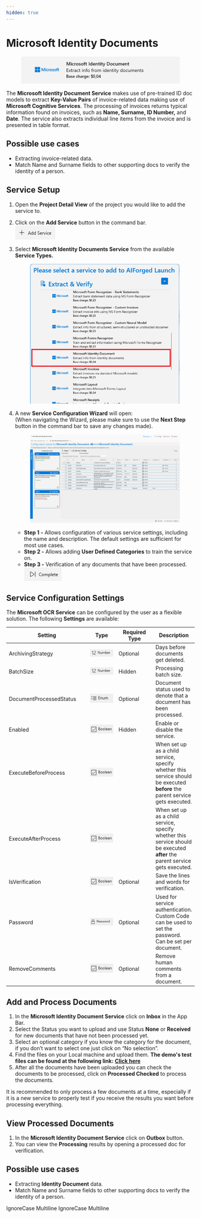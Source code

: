 ```yaml
---
hidden: true
---
```


# Microsoft Identity Documents

<figure><img src="../../assets/image%20%281%29%20%287%29.png" alt=""><figcaption></figcaption></figure>

The **Microsoft Identity Document Service** makes use of pre-trained ID doc models to extract **Key-Value Pairs** of invoice-related data making use of **Microsoft Cognitive Services**. The processing of invoices returns typical information found on invoices, such as **Name, Surname, ID Number,** and **Date**. The service also extracts individual line items from the invoice and is presented in table format.

## Possible use cases <a href="#possible-use-cases" id="possible-use-cases"></a>

* Extracting invoice-related data.
* Match Name and Surname fields to other supporting docs to verify the identity of a person.

## Service Setup

1. Open the **Project Detail View** of the project you would like to add the service to.
2. Click on the **Add Service** button in the command bar.\
   ![](../../assets/image%20%2882%29%20%282%29.png)
3.  Select **Microsoft Identity Documents Service** from the available **Service Types.**

    <figure><img src="../../assets/image%20%282%29%20%282%29.png" alt=""><figcaption></figcaption></figure>
4.  A new **Service Configuration Wizard** will open:\
    (When navigating the Wizard, please make sure to use the **Next Step** button in the command bar to save any changes made).

    <figure><img src="../../assets/image%20%281%29%20%282%29%20%281%29.png" alt=""><figcaption></figcaption></figure>

    * **Step 1** **-** Allows configuration of various service settings, including the name and description. The default settings are sufficient for most use cases.
    * **Step 2 -** Allows adding **User Defined Categories** to train the service on.
    * **Step 3 -** Verification of any documents that have been processed.\
      ![](../../assets/image%20%2884%29%20%281%29.png)

## Service Configuration Settings

The **Microsoft OCR Service** can be configured by the user as a flexible solution. The following **Settings** are available:

<table><thead><tr><th width="256">Setting</th><th width="126">Type</th><th width="139">Required Type</th><th>Description</th></tr></thead><tbody><tr><td>ArchivingStrategy</td><td><img src="../../assets/image%20%2814%29%20%286%29.png" alt=""></td><td>Optional</td><td>Days before documents get deleted.</td></tr><tr><td>BatchSize</td><td><img src="../../assets/image%20%285%29%20%283%29.png" alt=""></td><td>Hidden</td><td>Processing batch size.</td></tr><tr><td>DocumentProcessedStatus</td><td><img src="../../assets/image%20%286%29%20%284%29.png" alt=""></td><td>Optional</td><td>Document status used to denote that a document has been processed.</td></tr><tr><td>Enabled</td><td><img src="../../assets/image%20%2815%29%20%281%29%20%283%29%20%281%29.png" alt=""></td><td>Hidden</td><td>Enable or disable the service.</td></tr><tr><td>ExecuteBeforeProcess</td><td><img src="../../assets/image%20%2815%29%20%281%29%20%283%29%20%282%29.png" alt=""></td><td></td><td>When set up as a child service, specify whether this service should be executed <strong>before</strong> the parent service gets executed.</td></tr><tr><td>ExecuteAfterProcess</td><td><img src="../../assets/image%20%281%29%20%281%29%20%283%29%20%281%29%20%282%29%20%287%29.png" alt=""></td><td></td><td>When set up as a child service, specify whether this service should be executed <strong>after</strong> the parent service gets executed.</td></tr><tr><td>IsVerification</td><td><img src="../../assets/image%20%2815%29%20%281%29%20%283%29%20%282%29.png" alt=""></td><td>Optional</td><td>Save the lines and words for verification.</td></tr><tr><td>Password</td><td><img src="../../assets/image%20%283%29%20%285%29%20%281%29.png" alt=""></td><td>Optional</td><td>Used for service authentication. Custom Code can be used to set the password. Can be set per document.</td></tr><tr><td>RemoveComments</td><td><img src="../../assets/image%20%281%29%20%281%29%20%283%29%20%281%29%20%281%29%20%282%29%20%281%29%20%283%29.png" alt=""></td><td>Optional</td><td>Remove human comments from a document.</td></tr></tbody></table>

## Add and Process Documents <a href="#add-and-process-documents" id="add-and-process-documents"></a>

1. In the **Microsoft Identity Document Service** click on **Inbox** in the App Bar.
2. Select the Status you want to upload and use Status **None** or **Received** for new documents that have not been processed yet.
3. Select an optional category if you know the category for the document, if you don’t want to select one just click on “No selection”.
4. Find the files on your Local machine and upload them. **The demo's test files can be found at the following link:** [**Click here**](https://docs.aiforged.com/DemoDocuments/ABBYY%20Classification%20%20Testing.zip)​
5. After all the documents have been uploaded you can check the documents to be processed, click on **Processed Checked** to process the documents.

It is recommended to only process a few documents at a time, especially if it is a new service to properly test if you receive the results you want before processing everything.

## View Processed Documents <a href="#view-processed-documents" id="view-processed-documents"></a>

1. In the **Microsoft Identity Document Service** click on **Outbox** button.
2. You can view the **Processing** results by opening a processed doc for verification.

## Possible use cases <a href="#possible-use-cases" id="possible-use-cases"></a>

* Extracting **Identity Document** data.
* Match Name and Surname fields to other supporting docs to verify the identity of a person.

 IgnoreCase Multiline IgnoreCase Multiline

